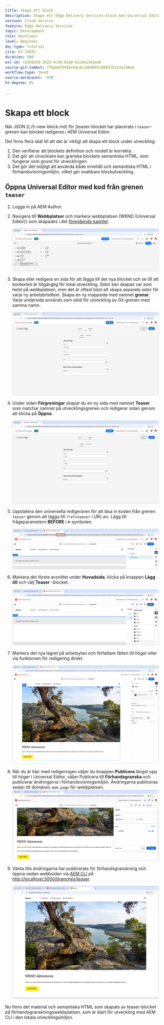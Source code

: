 ```yaml
---
title: Skapa ett block
description: Skapa ett Edge Delivery Services-block med Universal Editor.
version: Cloud Service
feature: Edge Delivery Services
topic: Development
role: Developer
level: Beginner
doc-type: Tutorial
jira: KT-15832
duration: 500
exl-id: ca356d38-262d-4c30-83a0-01c8a1381ee6
source-git-commit: 77beb9f543bc6dc8c1ab4993c969375ce3e238e8
workflow-type: tm+mt
source-wordcount: '376'
ht-degree: 0%

---
```


# Skapa ett block

När JSON ](./5-new-block.md) för [teaser-blocket har placerats i `teaser`-grenen kan blocket redigeras i AEM Universal Editor.

Det finns flera skäl till att det är viktigt att skapa ett block under utveckling:

1. Den verifierar att blockets definition och modell är korrekta.
1. Det gör att utvecklare kan granska blockets semantiska HTML, som fungerar som grund för utvecklingen.
1. Det gör det möjligt att använda både innehåll och semantiska HTML i förhandsvisningsmiljön, vilket ger snabbare blockutveckling.

## Öppna Universal Editor med kod från grenen `teaser`

1. Logga in på AEM Author.
2. Navigera till **Webbplatser** och markera webbplatsen (WKND (Universal Editor)) som skapades i det [föregående kapitlet](./2-new-aem-site.md).

   ![AEM Sites](./assets/6-author-block/open-new-site.png)

3. Skapa eller redigera en sida för att lägga till det nya blocket och se till att kontexten är tillgänglig för lokal utveckling. Sidor kan skapas var som helst på webbplatsen, men det är oftast bäst att skapa separata sidor för varje ny arbetsbrödtext. Skapa en ny mappsida med namnet **grenar**. Varje undersida används som stöd för utveckling av Git-grenen med samma namn.

   ![AEM Sites - sidan Skapa grenar](./assets/6-author-block/branches-page-3.png)

4. Under sidan **Förgreningar** skapar du en ny sida med namnet **Teaser** som matchar namnet på utvecklingsgrenen och redigerar sidan genom att klicka på **Öppna** .

   ![AEM Sites - Skapa Teaser-sida](./assets/6-author-block/teaser-page-3.png)

5. Uppdatera den universella redigeraren för att läsa in koden från grenen `teaser` genom att lägga till `?ref=teaser` i URL:en. Lägg till frågeparametern **BEFORE** i `#`-symbolen.

   ![Universell redigerare - Välj teasergren](./assets/6-author-block/select-branch.png)

6. Markera det första avsnittet under **Huvudsida**, klicka på knappen **Lägg till** och välj **Teaser** -blocket.

   ![Universell redigerare - Lägg till block](./assets/6-author-block/add-teaser-2.png)

7. Markera det nya lagret på arbetsytan och författare fälten till höger eller via funktionen för redigering direkt.

   ![Universell redigerare - Författarblock](./assets/6-author-block/author-block.png)

8. När du är klar med redigeringen väljer du knappen **Publicera** längst upp till höger i Universal Editor, väljer Publicera till **Förhandsgranska** och publicerar ändringarna i förhandsvisningsmiljön. Ändringarna publiceras sedan till domänen `aem.page` för webbplatsen.
   ![AEM Sites - Publicera eller Förhandsgranska](./assets/6-author-block/publish-to-preview.png)

9. Vänta tills ändringarna har publicerats för förhandsgranskning och öppna sedan webbsidan via [AEM CLI](./3-local-development-environment.md#install-the-aem-cli) på [http://localhost:3000/branches/teaser](http://localhost:3000/branches/teaser).

   ![Lokal plats - uppdatera](./assets/6-author-block/preview.png)

Nu finns det material och semantiska HTML som skapats av teaser-blocket på förhandsgranskningswebbplatsen, som är klart för utveckling med AEM CLI i den lokala utvecklingsmiljön.
